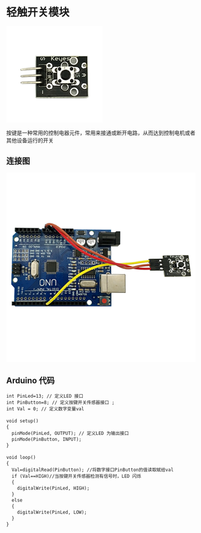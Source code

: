 # 轻触开关模块

![](/assets/qingchukaiguan.png)

按键是一种常用的控制电器元件，常用来接通或断开电路，从而达到控制电机或者其他设备运行的开关

## 连接图

![](/assets/轻触开关连接.png)

## Arduino 代码

```
int PinLed=13; // 定义LED 接口
int PinButton=8; // 定义按键开关传感器接口 ;
int Val = 0; // 定义数字变量val

void setup()
{
  pinMode(PinLed, OUTPUT); // 定义LED 为输出接口
  pinMode(PinButton, INPUT);
}

void loop()
{
  Val=digitalRead(PinButton); //将数字接口PinButton的值读取赋给val
  if (Val==HIGH)//当按键开关传感器检测有信号时，LED 闪烁 
  {
    digitalWrite(PinLed, HIGH);
  }
  else
  {
    digitalWrite(PinLed, LOW);
  }
}
```



